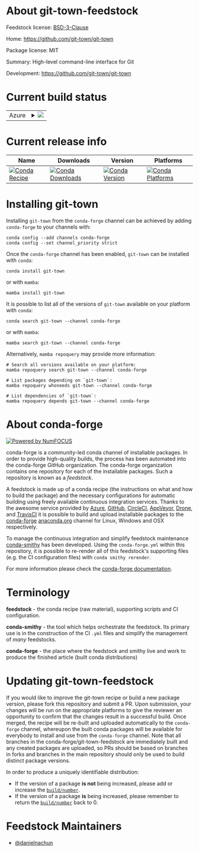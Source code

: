 About git-town-feedstock
========================

Feedstock license: [BSD-3-Clause](https://github.com/conda-forge/git-town-feedstock/blob/main/LICENSE.txt)

Home: https://github.com/git-town/git-town

Package license: MIT

Summary: High-level command-line interface for Git

Development: https://github.com/git-town/git-town

Current build status
====================


<table>
    
  <tr>
    <td>Azure</td>
    <td>
      <details>
        <summary>
          <a href="https://dev.azure.com/conda-forge/feedstock-builds/_build/latest?definitionId=23423&branchName=main">
            <img src="https://dev.azure.com/conda-forge/feedstock-builds/_apis/build/status/git-town-feedstock?branchName=main">
          </a>
        </summary>
        <table>
          <thead><tr><th>Variant</th><th>Status</th></tr></thead>
          <tbody><tr>
              <td>linux_64</td>
              <td>
                <a href="https://dev.azure.com/conda-forge/feedstock-builds/_build/latest?definitionId=23423&branchName=main">
                  <img src="https://dev.azure.com/conda-forge/feedstock-builds/_apis/build/status/git-town-feedstock?branchName=main&jobName=linux&configuration=linux%20linux_64_" alt="variant">
                </a>
              </td>
            </tr><tr>
              <td>osx_64</td>
              <td>
                <a href="https://dev.azure.com/conda-forge/feedstock-builds/_build/latest?definitionId=23423&branchName=main">
                  <img src="https://dev.azure.com/conda-forge/feedstock-builds/_apis/build/status/git-town-feedstock?branchName=main&jobName=osx&configuration=osx%20osx_64_" alt="variant">
                </a>
              </td>
            </tr><tr>
              <td>win_64</td>
              <td>
                <a href="https://dev.azure.com/conda-forge/feedstock-builds/_build/latest?definitionId=23423&branchName=main">
                  <img src="https://dev.azure.com/conda-forge/feedstock-builds/_apis/build/status/git-town-feedstock?branchName=main&jobName=win&configuration=win%20win_64_" alt="variant">
                </a>
              </td>
            </tr>
          </tbody>
        </table>
      </details>
    </td>
  </tr>
</table>

Current release info
====================

| Name | Downloads | Version | Platforms |
| --- | --- | --- | --- |
| [![Conda Recipe](https://img.shields.io/badge/recipe-git--town-green.svg)](https://anaconda.org/conda-forge/git-town) | [![Conda Downloads](https://img.shields.io/conda/dn/conda-forge/git-town.svg)](https://anaconda.org/conda-forge/git-town) | [![Conda Version](https://img.shields.io/conda/vn/conda-forge/git-town.svg)](https://anaconda.org/conda-forge/git-town) | [![Conda Platforms](https://img.shields.io/conda/pn/conda-forge/git-town.svg)](https://anaconda.org/conda-forge/git-town) |

Installing git-town
===================

Installing `git-town` from the `conda-forge` channel can be achieved by adding `conda-forge` to your channels with:

```
conda config --add channels conda-forge
conda config --set channel_priority strict
```

Once the `conda-forge` channel has been enabled, `git-town` can be installed with `conda`:

```
conda install git-town
```

or with `mamba`:

```
mamba install git-town
```

It is possible to list all of the versions of `git-town` available on your platform with `conda`:

```
conda search git-town --channel conda-forge
```

or with `mamba`:

```
mamba search git-town --channel conda-forge
```

Alternatively, `mamba repoquery` may provide more information:

```
# Search all versions available on your platform:
mamba repoquery search git-town --channel conda-forge

# List packages depending on `git-town`:
mamba repoquery whoneeds git-town --channel conda-forge

# List dependencies of `git-town`:
mamba repoquery depends git-town --channel conda-forge
```


About conda-forge
=================

[![Powered by
NumFOCUS](https://img.shields.io/badge/powered%20by-NumFOCUS-orange.svg?style=flat&colorA=E1523D&colorB=007D8A)](https://numfocus.org)

conda-forge is a community-led conda channel of installable packages.
In order to provide high-quality builds, the process has been automated into the
conda-forge GitHub organization. The conda-forge organization contains one repository
for each of the installable packages. Such a repository is known as a *feedstock*.

A feedstock is made up of a conda recipe (the instructions on what and how to build
the package) and the necessary configurations for automatic building using freely
available continuous integration services. Thanks to the awesome service provided by
[Azure](https://azure.microsoft.com/en-us/services/devops/), [GitHub](https://github.com/),
[CircleCI](https://circleci.com/), [AppVeyor](https://www.appveyor.com/),
[Drone](https://cloud.drone.io/welcome), and [TravisCI](https://travis-ci.com/)
it is possible to build and upload installable packages to the
[conda-forge](https://anaconda.org/conda-forge) [anaconda.org](https://anaconda.org/)
channel for Linux, Windows and OSX respectively.

To manage the continuous integration and simplify feedstock maintenance
[conda-smithy](https://github.com/conda-forge/conda-smithy) has been developed.
Using the ``conda-forge.yml`` within this repository, it is possible to re-render all of
this feedstock's supporting files (e.g. the CI configuration files) with ``conda smithy rerender``.

For more information please check the [conda-forge documentation](https://conda-forge.org/docs/).

Terminology
===========

**feedstock** - the conda recipe (raw material), supporting scripts and CI configuration.

**conda-smithy** - the tool which helps orchestrate the feedstock.
                   Its primary use is in the construction of the CI ``.yml`` files
                   and simplify the management of *many* feedstocks.

**conda-forge** - the place where the feedstock and smithy live and work to
                  produce the finished article (built conda distributions)


Updating git-town-feedstock
===========================

If you would like to improve the git-town recipe or build a new
package version, please fork this repository and submit a PR. Upon submission,
your changes will be run on the appropriate platforms to give the reviewer an
opportunity to confirm that the changes result in a successful build. Once
merged, the recipe will be re-built and uploaded automatically to the
`conda-forge` channel, whereupon the built conda packages will be available for
everybody to install and use from the `conda-forge` channel.
Note that all branches in the conda-forge/git-town-feedstock are
immediately built and any created packages are uploaded, so PRs should be based
on branches in forks and branches in the main repository should only be used to
build distinct package versions.

In order to produce a uniquely identifiable distribution:
 * If the version of a package **is not** being increased, please add or increase
   the [``build/number``](https://docs.conda.io/projects/conda-build/en/latest/resources/define-metadata.html#build-number-and-string).
 * If the version of a package **is** being increased, please remember to return
   the [``build/number``](https://docs.conda.io/projects/conda-build/en/latest/resources/define-metadata.html#build-number-and-string)
   back to 0.

Feedstock Maintainers
=====================

* [@danielnachun](https://github.com/danielnachun/)

